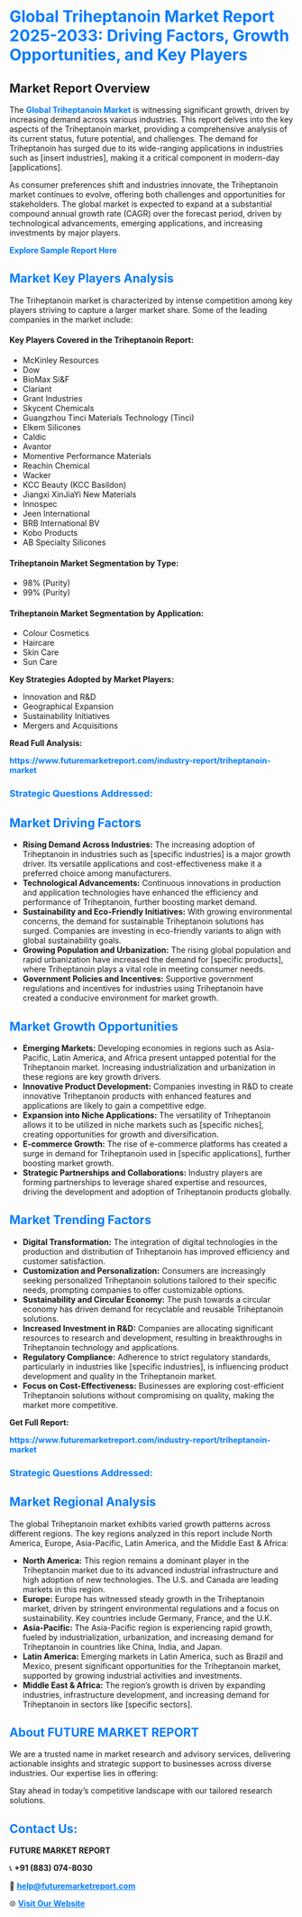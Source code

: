 <h1 style="color: #007BFF;">Global Triheptanoin Market Report 2025-2033: Driving Factors, Growth Opportunities, and Key Players</h1>

<section id="overview">
<h2>Market Report Overview</h2>
<p>The <a href="https://www.futuremarketreport.com/industry-report/triheptanoin-market" style="color: #007BFF; text-decoration: none;"><strong>Global Triheptanoin Market</strong></a> is witnessing significant growth, driven by increasing demand across various industries. This report delves into the key aspects of the Triheptanoin market, providing a comprehensive analysis of its current status, future potential, and challenges. The demand for Triheptanoin has surged due to its wide-ranging applications in industries such as [insert industries], making it a critical component in modern-day [applications].</p>
<p>As consumer preferences shift and industries innovate, the Triheptanoin market continues to evolve, offering both challenges and opportunities for stakeholders. The global market is expected to expand at a substantial compound annual growth rate (CAGR) over the forecast period, driven by technological advancements, emerging applications, and increasing investments by major players.</p>
</section>

<section id="overview">
<p><a href="https://www.futuremarketreport.com/request-sample/reportId=33378" style="color: #007BFF; text-decoration: none;"><strong>Explore Sample Report Here</strong></a></p>
</section>

<section id="key-players">
<h2 style="color: #007BFF;">Market Key Players Analysis</h2>
<p>The Triheptanoin market is characterized by intense competition among key players striving to capture a larger market share. Some of the leading companies in the market include:</p>
<h4>Key Players Covered in the Triheptanoin Report:</h4>
<ul><li>McKinley Resources</li><li>Dow</li><li>BioMax Si&amp;F</li><li>Clariant</li><li>Grant Industries</li><li>Skycent Chemicals</li><li>Guangzhou Tinci Materials Technology (Tinci)</li><li>Elkem Silicones</li><li>Caldic</li><li>Avantor</li><li>Momentive Performance Materials</li><li>Reachin Chemical</li><li>Wacker</li><li>KCC Beauty (KCC Basildon)</li><li>Jiangxi XinJiaYi New Materials</li><li>Innospec</li><li>Jeen International</li><li>BRB International BV</li><li>Kobo Products</li><li>AB Specialty Silicones</li></ul>
<h4>Triheptanoin Market Segmentation by Type:</h4>
<ul><li>98% (Purity)</li><li>99% (Purity)</li></ul>

<h4>Triheptanoin Market Segmentation by Application:</h4>
<ul><li>Colour Cosmetics</li><li>Haircare</li><li>Skin Care</li><li>Sun Care</li></ul>
<p><strong>Key Strategies Adopted by Market Players:</strong></p>
<ul>
<li>Innovation and R&D</li>
<li>Geographical Expansion</li>
<li>Sustainability Initiatives</li>
<li>Mergers and Acquisitions</li>
</ul>
</section>

<section>
<p><strong>Read Full Analysis: </strong></p><a href="https://www.futuremarketreport.com/industry-report/triheptanoin-market" style="color: #007BFF; text-decoration: none;"><strong>https://www.futuremarketreport.com/industry-report/triheptanoin-market</strong></a>
<h3 style="color: #007BFF;">Strategic Questions Addressed:</h3>
</section>

<section id="driving-factors">
<h2 style="color: #007BFF;">Market Driving Factors</h2>
<ul>
<li><strong>Rising Demand Across Industries:</strong> The increasing adoption of Triheptanoin in industries such as [specific industries] is a major growth driver. Its versatile applications and cost-effectiveness make it a preferred choice among manufacturers.</li>
<li><strong>Technological Advancements:</strong> Continuous innovations in production and application technologies have enhanced the efficiency and performance of Triheptanoin, further boosting market demand.</li>
<li><strong>Sustainability and Eco-Friendly Initiatives:</strong> With growing environmental concerns, the demand for sustainable Triheptanoin solutions has surged. Companies are investing in eco-friendly variants to align with global sustainability goals.</li>
<li><strong>Growing Population and Urbanization:</strong> The rising global population and rapid urbanization have increased the demand for [specific products], where Triheptanoin plays a vital role in meeting consumer needs.</li>
<li><strong>Government Policies and Incentives:</strong> Supportive government regulations and incentives for industries using Triheptanoin have created a conducive environment for market growth.</li>
</ul>
</section>

<section id="growth-opportunities">
<h2 style="color: #007BFF;">Market Growth Opportunities</h2>
<ul>
<li><strong>Emerging Markets:</strong> Developing economies in regions such as Asia-Pacific, Latin America, and Africa present untapped potential for the Triheptanoin market. Increasing industrialization and urbanization in these regions are key growth drivers.</li>
<li><strong>Innovative Product Development:</strong> Companies investing in R&D to create innovative Triheptanoin products with enhanced features and applications are likely to gain a competitive edge.</li>
<li><strong>Expansion into Niche Applications:</strong> The versatility of Triheptanoin allows it to be utilized in niche markets such as [specific niches], creating opportunities for growth and diversification.</li>
<li><strong>E-commerce Growth:</strong> The rise of e-commerce platforms has created a surge in demand for Triheptanoin used in [specific applications], further boosting market growth.</li>
<li><strong>Strategic Partnerships and Collaborations:</strong> Industry players are forming partnerships to leverage shared expertise and resources, driving the development and adoption of Triheptanoin products globally.</li>
</ul>
</section>

<section id="trending-factors">
<h2 style="color: #007BFF;">Market Trending Factors</h2>
<ul>
<li><strong>Digital Transformation:</strong> The integration of digital technologies in the production and distribution of Triheptanoin has improved efficiency and customer satisfaction.</li>
<li><strong>Customization and Personalization:</strong> Consumers are increasingly seeking personalized Triheptanoin solutions tailored to their specific needs, prompting companies to offer customizable options.</li>
<li><strong>Sustainability and Circular Economy:</strong> The push towards a circular economy has driven demand for recyclable and reusable Triheptanoin solutions.</li>
<li><strong>Increased Investment in R&D:</strong> Companies are allocating significant resources to research and development, resulting in breakthroughs in Triheptanoin technology and applications.</li>
<li><strong>Regulatory Compliance:</strong> Adherence to strict regulatory standards, particularly in industries like [specific industries], is influencing product development and quality in the Triheptanoin market.</li>
<li><strong>Focus on Cost-Effectiveness:</strong> Businesses are exploring cost-efficient Triheptanoin solutions without compromising on quality, making the market more competitive.</li>
</ul>
</section>

<section>
<p><strong>Get Full Report: </strong></p><a href="https://www.futuremarketreport.com/industry-report/triheptanoin-market" style="color: #007BFF; text-decoration: none;"><strong>https://www.futuremarketreport.com/industry-report/triheptanoin-market</strong></a>
<h3 style="color: #007BFF;">Strategic Questions Addressed:</h3>
</section>


<section id="regional-analysis">
<h2 style="color: #007BFF;">Market Regional Analysis</h2>
<p>The global Triheptanoin market exhibits varied growth patterns across different regions. The key regions analyzed in this report include North America, Europe, Asia-Pacific, Latin America, and the Middle East & Africa:</p>
<ul>
<li><strong>North America:</strong> This region remains a dominant player in the Triheptanoin market due to its advanced industrial infrastructure and high adoption of new technologies. The U.S. and Canada are leading markets in this region.</li>
<li><strong>Europe:</strong> Europe has witnessed steady growth in the Triheptanoin market, driven by stringent environmental regulations and a focus on sustainability. Key countries include Germany, France, and the U.K.</li>
<li><strong>Asia-Pacific:</strong> The Asia-Pacific region is experiencing rapid growth, fueled by industrialization, urbanization, and increasing demand for Triheptanoin in countries like China, India, and Japan.</li>
<li><strong>Latin America:</strong> Emerging markets in Latin America, such as Brazil and Mexico, present significant opportunities for the Triheptanoin market, supported by growing industrial activities and investments.</li>
<li><strong>Middle East & Africa:</strong> The region’s growth is driven by expanding industries, infrastructure development, and increasing demand for Triheptanoin in sectors like [specific sectors].</li>
</ul>
</section>

<footer>
<h2 style="color: #007BFF;">About FUTURE MARKET REPORT</h2>
<p>We are a trusted name in market research and advisory services, delivering actionable insights and strategic support to businesses across diverse industries. Our expertise lies in offering:</p>

<p>Stay ahead in today’s competitive landscape with our tailored research solutions.</p>

<h2 style="color: #007BFF;">Contact Us:</h2>
<p><strong>FUTURE MARKET REPORT</strong></p>
<p>📞 <strong>+91 (883) 074-8030</strong></p>
<p>📧 <strong><a href="mailto:help@futuremarketreport.com" style="color: #007BFF;">help@futuremarketreport.com</a></strong></p>
<p>🌐 <strong><a href="https://www.futuremarketreport.com/" style="color: #007BFF;">Visit Our Website</a></strong></p>
</footer>